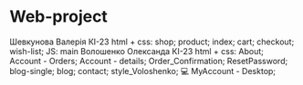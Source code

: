 # Web-project
Шевкунова Валерія КІ-23
html + css:
shop;
product;
index;
cart;
checkout;
wish-list;
JS:
main
Волошенко Олександа КІ-23
html + css:
About;
Account - Orders;
Account - details;
Order_Confirmation;
ResetPassword;
blog-single;
blog;
contact;
style_Voloshenko;
💻 MyAccount - Desktop;
